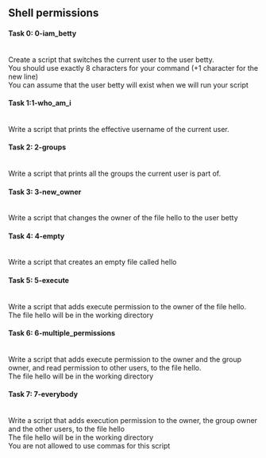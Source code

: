 <h2>Shell permissions</h2>

<h4>Task 0: 0-iam_betty</h4><br>
Create a script that switches the current user to the user betty.<br>
  You should use exactly 8 characters for your command (+1 character for the new line)<br>
  You can assume that the user betty will exist when we will run your script<br>
<h4>Task 1:1-who_am_i</h4> <br>
Write a script that prints the effective username of the current user.<br>
<h4>Task 2: 2-groups</h4> <br>
Write a script that prints all the groups the current user is part of.<br>
<h4>Task 3: 3-new_owner</h4> <br>
Write a script that changes the owner of the file hello to the user betty<br>
<h4>Task 4: 4-empty</h4> <br>
Write a script that creates an empty file called hello<br>
<h4>Task 5: 5-execute</h4><br>
Write a script that adds execute permission to the owner of the file hello.<br>
   The file hello will be in the working directory <br>
<h4>Task 6: 6-multiple_permissions</h4> <br>
Write a script that adds execute permission to the owner and the group owner, and read permission to other users, to the file hello.<br>
  The file hello will be in the working directory<br>
<h4>Task 7: 7-everybody</h4> <br>
Write a script that adds execution permission to the owner, the group owner and the other users, to the file hello<br>
  The file hello will be in the working directory<br>
  You are not allowed to use commas for this script

